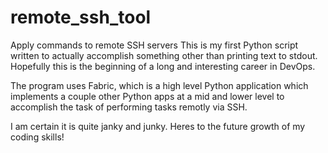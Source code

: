 # remote_ssh_tool
Apply commands to remote SSH servers
This is my first Python script written to actually accomplish something other than printing text to stdout. 
Hopefully this is the beginning of a long and interesting career in DevOps.

The program uses Fabric, which is a high level Python application which implements a couple other 
Python apps at a mid and lower level to accomplish the task of performing tasks remotly via SSH.

I am certain it is quite janky and junky. Heres to the future growth of my coding skills!
